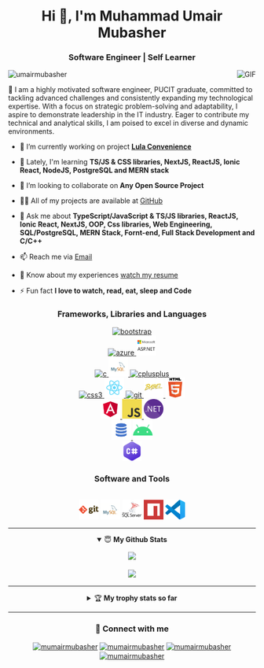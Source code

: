 <h1 align="center">Hi 👋, I'm Muhammad Umair Mubasher</h1>
<h3 align="center">Software Engineer | Self Learner</h3>
<img align="right" alt="GIF" src="https://media.giphy.com/media/836HiJc7pgzy8iNXCn/giphy.gif"/>  
<p align="left"> <img src="https://komarev.com/ghpvc/?username=umairmubasher&label=Profile+views&color=red&style=flat" alt="umairmubasher" /></p>
📖 I am a highly motivated software engineer, PUCIT graduate, committed to tackling advanced challenges and consistently expanding my technological expertise. With a focus on strategic problem-solving and adaptability, I aspire to demonstrate leadership in the IT industry. Eager to contribute my technical and analytical skills, I am poised to excel in diverse and dynamic environments.

- 🔭 I’m currently working on project **[Lula Convenience](https://www.lulaconvenience.com/)**

- 🌱 Lately, I'm learning **TS/JS & CSS libraries, NextJS, ReactJS, Ionic React, NodeJS, PostgreSQL and MERN stack**

- 👯 I’m looking to collaborate on **Any Open Source Project**

- 👨‍💻 All of my projects are available at [GitHub](https://github.com/umairmubasher)

- 💬 Ask me about **TypeScript/JavaScript & TS/JS libraries, ReactJS, Ionic React, NextJS, OOP, Css libraries, Web Engineering, SQL/PostgreSQL, MERN Stack, Fornt-end, Full Stack Development and C/C++**

- 📫 Reach me via [Email](mailto:muhamadumair7445@gmail.com)

- 📄 Know about my experiences [watch my resume]()

- ⚡ Fun fact **I love to watch, read, eat, sleep and Code**

<h3 align="center">Frameworks, Libraries and Languages</h3>

<div align="center">
   <a href="https://getbootstrap.com" target="_blank"> <img src="https://img.icons8.com/color/344/bootstrap.png" alt="bootstrap" width="40" height="40"/> </a>
</br>
<a href="https://azure.microsoft.com/en-in/" target="_blank"> <img src="https://www.vectorlogo.zone/logos/microsoft_azure/microsoft_azure-icon.svg" alt="azure" width="40" height="40"/> </a>
 <a href="https://dotnet.microsoft.com/apps/aspnet" target="_blank"> <img    src="https://raw.githubusercontent.com/github/explore/80688e429a7d4ef2fca1e82350fe8e3517d3494d/topics/aspnet/aspnet.png" alt="asp.net" width="40" height="40"/>
</br>
 <a href="https://www.cprogramming.com/" target="_blank"> <img src="https://img.icons8.com/color/72/c-programming.png" alt="c" width="40" height="40"/> </a>
 </a><a href="https://www.w3schools.com/mysql/" target="_blank">  <img  src="https://raw.githubusercontent.com/github/explore/80688e429a7d4ef2fca1e82350fe8e3517d3494d/topics/mysql/mysql.png" alt="mysql" width="40" height="40"/>  </a>
 <a href="https://www.w3schools.com/cpp/" target="_blank"> <img src="https://img.icons8.com/color/72/c-plus-plus-logo.png" alt="cplusplus" width="40" height="40"/>  </a> 
</br>
 <a href="https://www.w3schools.com/css/" target="_blank"> <img src="https://img.icons8.com/color/72/css3.png" alt="css3" width="40" height="40"/> </a>
  <a href="https://reactjs.org/" target="_blank"> <img src="https://raw.githubusercontent.com/github/explore/80688e429a7d4ef2fca1e82350fe8e3517d3494d/topics/react/react.png" alt="reactJS" width="40" height="40"/> </a>
<a href="https://git-scm.com/" target="_blank"> <img src="https://www.vectorlogo.zone/logos/git-scm/git-scm-icon.svg" alt="git" width="40" height="40"/> </a>
 <a href="https://babeljs.io/" target="_blank"> <img src="https://raw.githubusercontent.com/github/explore/cb39e2385dfcec8a661d01bfacff6b1e33bbaa9d/topics/babel/babel.png" alt="babel" width="40" height="40"/> </a>
<a href="https://www.w3schools.com/html/" target="_blank"> <img    src="https://raw.githubusercontent.com/github/explore/80688e429a7d4ef2fca1e82350fe8e3517d3494d/topics/html/html.png" alt="html" width="40" height="40"/> </a>
<br>
 <a href="https://angular.io/" target="_blank"> <img  src="https://raw.githubusercontent.com/github/explore/80688e429a7d4ef2fca1e82350fe8e3517d3494d/topics/angular/angular.png" alt="angular" width="40" height="40"/> 
 </a><a href="https://www.javascript.com/" target="_blank"> <img  src="https://raw.githubusercontent.com/github/explore/80688e429a7d4ef2fca1e82350fe8e3517d3494d/topics/javascript/javascript.png" alt="javascript" width="40"  height="40"/></a><a href="https://dotnet.microsoft.com/" target="_blank"> <img  src="https://raw.githubusercontent.com/github/explore/93d8a67084f94b2a444e510199a6e7622e5b09a3/topics/dotnet/dotnet.png" alt="dotnet" width="40" height="40"/></a>
</br>
<a href="https://www.w3schools.com/sql/" target="_blank">  <img  src="https://raw.githubusercontent.com/github/explore/80688e429a7d4ef2fca1e82350fe8e3517d3494d/topics/sql/sql.png" alt="sql" width="40" height="40"/>  </a>
<a href="https://developer.android.com/" target="_blank"> <img  src="https://raw.githubusercontent.com/github/explore/80688e429a7d4ef2fca1e82350fe8e3517d3494d/topics/android/android.png" alt="android" width="40" height="40"/>  </a>
</br>
 <a href="https://docs.microsoft.com/en-us/dotnet/csharp/" target="_blank"> <img  src="https://raw.githubusercontent.com/github/explore/80688e429a7d4ef2fca1e82350fe8e3517d3494d/topics/csharp/csharp.png" alt="csharp" width="40" height="40"/>  </a>
</br>
<h3>Software and Tools</h3>
</br>
<img alt="git" src="https://raw.githubusercontent.com/github/explore/80688e429a7d4ef2fca1e82350fe8e3517d3494d/topics/git/git.png" width="40" height="40"/>
<img alt="MySQL"  src="https://raw.githubusercontent.com/github/explore/80688e429a7d4ef2fca1e82350fe8e3517d3494d/topics/mysql/mysql.png" width="40" height="40"/>
<img alt="Sql Server" src="https://raw.githubusercontent.com/github/explore/96943574ba0c0340ba6ea1e6f768e9abe43e34e1/topics/sql-server/sql-server.png" width="40" height="40"/>
<img alt="npm" src="https://raw.githubusercontent.com/github/explore/80688e429a7d4ef2fca1e82350fe8e3517d3494d/topics/npm/npm.png" width="40" height="40"/>
<img  alt="vscode"  src="https://raw.githubusercontent.com/github/explore/80688e429a7d4ef2fca1e82350fe8e3517d3494d/topics/visual-studio-code/visual-studio-code.png" width="40" height="40"/>
</div>

---
<div align="center">
 <details open>
  <summary> 😇 <b>My Github Stats</b> </summary><br>
   <div align = "center">
        <img src = "https://github-readme-stats-umair-mubashers-projects.vercel.app/api/top-langs/?username=umairmubasher&theme=tokyonight&layout=compact">
    </div></br>
   <div align = "center">
        <img src = "https://github-readme-stats-umair-mubashers-projects.vercel.app/api/?username=umairmubasher&show_icons=true&theme=tokyonight&line_height=27">
   </div>
  </details>
<div>

---
<div align="center">
 <details> 
  <summary> 🏆 <b>My trophy stats so far</b> </summary>
  <div align="center"> <a href="https://github.com/ryo-ma/github-profile-trophy"><img src="https://github-profile-trophy.vercel.app/?username=umairmubasher" alt="umairmubasher" /></a>
  </div>
 </details>
</div>

---
<div align="center">
<h3>📌 Connect with me</h3>
  <a href="https://twitter.com/mumairmubasher" target="_blank"><img align="center" src="https://cdn.jsdelivr.net/npm/simple-icons@3.0.1/icons/twitter.svg" alt="mumairmubasher" height="30" width="40" /></a>
  <a  href="https://linkedin.com/in/mumairmubasher" target="_blank"><img align="center" src="https://cdn.jsdelivr.net/npm/simple-icons@3.0.1/icons/linkedin.svg" alt="mumairmubasher" height="30" width="40" /></a>
  <a  href="https://fb.com/mumairmubasher" target="_blank"><img align="center" src="https://cdn.jsdelivr.net/npm/simple-icons@3.0.1/icons/facebook.svg" alt="mumairmubasher" height="30" width="40" /></a>
  <a href="https://instagram.com/mumairmubasher" target="_blank"><img align="center" src="https://cdn.jsdelivr.net/npm/simple-icons@3.0.1/icons/instagram.svg" alt="mumairmubasher" height="30" width="40" /></a>
</div>
